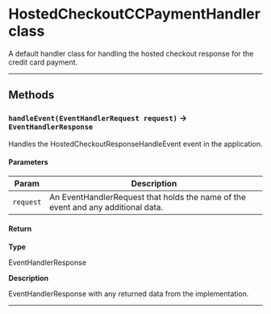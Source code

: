 # HostedCheckoutCCPaymentHandler class

A default handler class for handling the hosted checkout response for the credit card payment.

---
## Methods
### `handleEvent(EventHandlerRequest request)` → `EventHandlerResponse`

Handles the HostedCheckoutResponseHandleEvent event in the application.

#### Parameters
|Param|Description|
|-----|-----------|
|`request` |  An EventHandlerRequest that holds the name of the event and any additional data. |

#### Return

**Type**

EventHandlerResponse

**Description**

EventHandlerResponse with any returned data from the implementation.

---
